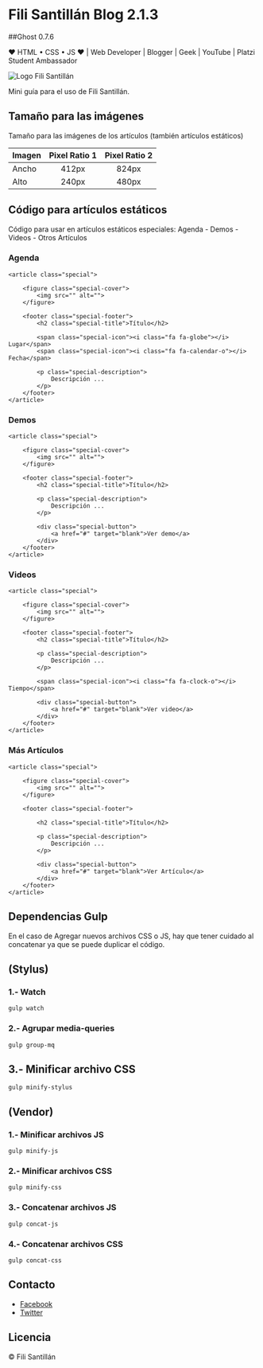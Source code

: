 # Fili Santillán Blog 2.1.3
##Ghost 0.7.6

❤ HTML • CSS • JS ❤ | Web Developer | Blogger | Geek | YouTube | Platzi Student Ambassador

![Logo Fili Santillán](https://s-media-cache-ak0.pinimg.com/originals/4b/2a/8a/4b2a8aedb10dc94db8b720acfecf703a.png)

Mini guía para el uso de Fili Santillán.

## Tamaño para las imágenes 

Tamaño para las imágenes de los artículos (también artículos estáticos)

| Imagen        | Pixel Ratio 1 | Pixel Ratio 2 |
| ------------- |:-------------:| :------------:|
| Ancho         | 412px         | 824px         |
| Alto          | 240px         | 480px         |

## Código para artículos estáticos

Código para usar en artículos estáticos especiales: Agenda - Demos - Videos - Otros Artículos

### Agenda
```
<article class="special">

    <figure class="special-cover">
        <img src="" alt="">
    </figure>

    <footer class="special-footer">
        <h2 class="special-title">Título</h2>

        <span class="special-icon"><i class="fa fa-globe"></i> Lugar</span>
        <span class="special-icon"><i class="fa fa-calendar-o"></i> Fecha</span>

        <p class="special-description">
            Descripción ...
        </p>
    </footer>
</article>
```

### Demos
```
<article class="special">

    <figure class="special-cover">
        <img src="" alt="">
    </figure>

    <footer class="special-footer">
        <h2 class="special-title">Título</h2>

        <p class="special-description">
            Descripción ...
        </p>

        <div class="special-button">
            <a href="#" target="blank">Ver demo</a>
        </div>
    </footer>
</article>

```

### Videos
```
<article class="special">

    <figure class="special-cover">
        <img src="" alt="">
    </figure>

    <footer class="special-footer">
        <h2 class="special-title">Título</h2>

        <p class="special-description">
            Descripción ... 
        </p>

        <span class="special-icon"><i class="fa fa-clock-o"></i> Tiempo</span>

        <div class="special-button">
            <a href="#" target="blank">Ver video</a>
        </div>
    </footer>
</article>
```

### Más Artículos
```
<article class="special">

    <figure class="special-cover">
        <img src="" alt="">
    </figure>

    <footer class="special-footer">

        <h2 class="special-title">Título</h2>

        <p class="special-description">
            Descripción ...
        </p>

        <div class="special-button">
            <a href="#" target="blank">Ver Artículo</a>
        </div>
    </footer>
</article>
```

## Dependencias Gulp

En el caso de Agregar nuevos archivos CSS o JS, hay que tener cuidado al concatenar ya que se puede duplicar el código.

## (Stylus)

### 1.- Watch
```
gulp watch
```

### 2.- Agrupar media-queries
```
gulp group-mq
```

## 3.- Minificar archivo CSS
```
gulp minify-stylus
```

## (Vendor)

### 1.- Minificar archivos JS
```
gulp minify-js
```

### 2.- Minificar archivos CSS
```
gulp minify-css
```

### 3.- Concatenar archivos JS
```
gulp concat-js
```

### 4.- Concatenar archivos CSS
```
gulp concat-css
```

## Contacto

* [Facebook](https://www.facebook.com/FiliSantillanMX)
* [Twitter](https://twitter.com/FiliMX)

## Licencia

© Fili Santillán